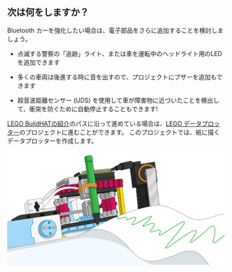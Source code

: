 ## 次は何をしますか？

Bluetooth カーを強化したい場合は、電子部品をさらに追加することを検討しましょう。

+ 点滅する警察の「追跡」ライト、または車を運転中のヘッドライト用のLEDを追加できます

+ 多くの車両は後進する時に音を出すので、プロジェクトにブザーを追加もできます

+ 超音波距離センサー (UDS) を使用して車が障害物に近づいたことを検出して、衝突を防ぐために自動停止することもできます!

[LEGO BuildHATの紹介](https://projects.raspberrypi.org/en/pathways/lego-intro)のパスに沿って進めている場合は、[LEGO データプロッター](https://projects.raspberrypi.org/en/projects/lego-plotter)のプロジェクトに進むことができます。 このプロジェクトでは、紙に描くデータプロッターを作成します。

![レゴデータプロッター](images/plotterbanner.png)